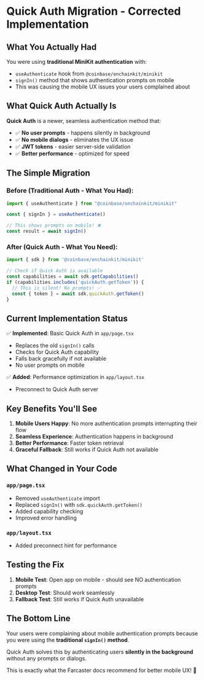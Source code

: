 # Quick Auth Migration - Corrected Implementation

## What You Actually Had

You were using **traditional MiniKit authentication** with:
- `useAuthenticate` hook from `@coinbase/onchainkit/minikit`
- `signIn()` method that shows authentication prompts on mobile
- This was causing the mobile UX issues your users complained about

## What Quick Auth Actually Is

**Quick Auth** is a newer, seamless authentication method that:
- ✅ **No user prompts** - happens silently in background
- ✅ **No mobile dialogs** - eliminates the UX issue
- ✅ **JWT tokens** - easier server-side validation
- ✅ **Better performance** - optimized for speed

## The Simple Migration

### Before (Traditional Auth - What You Had):
```typescript
import { useAuthenticate } from "@coinbase/onchainkit/minikit"

const { signIn } = useAuthenticate()

// This shows prompts on mobile! ❌
const result = await signIn()
```

### After (Quick Auth - What You Need):
```typescript
import { sdk } from '@coinbase/onchainkit/minikit'

// Check if Quick Auth is available
const capabilities = await sdk.getCapabilities()
if (capabilities.includes('quickAuth.getToken')) {
  // This is silent! No prompts! ✅
  const { token } = await sdk.quickAuth.getToken()
}
```

## Current Implementation Status

✅ **Implemented**: Basic Quick Auth in `app/page.tsx`
- Replaces the old `signIn()` calls
- Checks for Quick Auth capability
- Falls back gracefully if not available
- No user prompts on mobile

✅ **Added**: Performance optimization in `app/layout.tsx`
- Preconnect to Quick Auth server

## Key Benefits You'll See

1. **Mobile Users Happy**: No more authentication prompts interrupting their flow
2. **Seamless Experience**: Authentication happens in background
3. **Better Performance**: Faster token retrieval
4. **Graceful Fallback**: Still works if Quick Auth not available

## What Changed in Your Code

### `app/page.tsx`
- Removed `useAuthenticate` import
- Replaced `signIn()` with `sdk.quickAuth.getToken()`
- Added capability checking
- Improved error handling

### `app/layout.tsx`  
- Added preconnect hint for performance

## Testing the Fix

1. **Mobile Test**: Open app on mobile - should see NO authentication prompts
2. **Desktop Test**: Should work seamlessly
3. **Fallback Test**: Still works if Quick Auth unavailable

## The Bottom Line

Your users were complaining about mobile authentication prompts because you were using the **traditional `signIn()` method**. 

Quick Auth solves this by authenticating users **silently in the background** without any prompts or dialogs.

This is exactly what the Farcaster docs recommend for better mobile UX! 🎉

